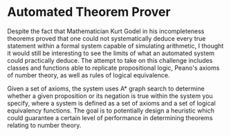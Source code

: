 # Automated Theorem Prover

Despite the fact that Mathematician Kurt Godel in his incompleteness theorems proved that one could not systematically deduce every true statement within a formal system capable of simulating arithmetic, I thought it would still be interesting to see the limits of what an automated system could practically deduce. The attempt to take on this challenge includes classes and functions able to replicate propositional logic, Peano's axioms of number theory, as well as rules of logical equivalence.

Given a set of axioms, the system uses A\* graph search to determine whether a given proposition or its negation is true within the system you specify, where a system is defined as a set of axioms and a set of logical equivalency functions. The goal is to potentially design a heuristic which could guarantee a certain level of performance in determining theorems relating to number theory.

